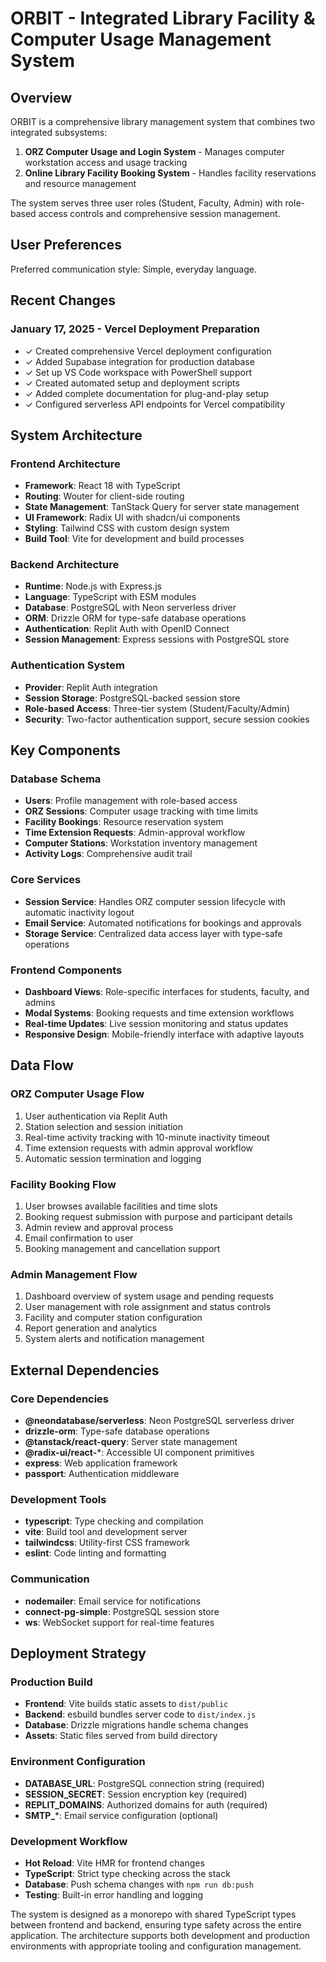 # ORBIT - Integrated Library Facility & Computer Usage Management System

## Overview

ORBIT is a comprehensive library management system that combines two integrated subsystems:
1. **ORZ Computer Usage and Login System** - Manages computer workstation access and usage tracking
2. **Online Library Facility Booking System** - Handles facility reservations and resource management

The system serves three user roles (Student, Faculty, Admin) with role-based access controls and comprehensive session management.

## User Preferences

Preferred communication style: Simple, everyday language.

## Recent Changes

### January 17, 2025 - Vercel Deployment Preparation
- ✓ Created comprehensive Vercel deployment configuration
- ✓ Added Supabase integration for production database
- ✓ Set up VS Code workspace with PowerShell support
- ✓ Created automated setup and deployment scripts
- ✓ Added complete documentation for plug-and-play setup
- ✓ Configured serverless API endpoints for Vercel compatibility

## System Architecture

### Frontend Architecture
- **Framework**: React 18 with TypeScript
- **Routing**: Wouter for client-side routing
- **State Management**: TanStack Query for server state management
- **UI Framework**: Radix UI with shadcn/ui components
- **Styling**: Tailwind CSS with custom design system
- **Build Tool**: Vite for development and build processes

### Backend Architecture
- **Runtime**: Node.js with Express.js
- **Language**: TypeScript with ESM modules
- **Database**: PostgreSQL with Neon serverless driver
- **ORM**: Drizzle ORM for type-safe database operations
- **Authentication**: Replit Auth with OpenID Connect
- **Session Management**: Express sessions with PostgreSQL store

### Authentication System
- **Provider**: Replit Auth integration
- **Session Storage**: PostgreSQL-backed session store
- **Role-based Access**: Three-tier system (Student/Faculty/Admin)
- **Security**: Two-factor authentication support, secure session cookies

## Key Components

### Database Schema
- **Users**: Profile management with role-based access
- **ORZ Sessions**: Computer usage tracking with time limits
- **Facility Bookings**: Resource reservation system
- **Time Extension Requests**: Admin-approval workflow
- **Computer Stations**: Workstation inventory management
- **Activity Logs**: Comprehensive audit trail

### Core Services
- **Session Service**: Handles ORZ computer session lifecycle with automatic inactivity logout
- **Email Service**: Automated notifications for bookings and approvals
- **Storage Service**: Centralized data access layer with type-safe operations

### Frontend Components
- **Dashboard Views**: Role-specific interfaces for students, faculty, and admins
- **Modal Systems**: Booking requests and time extension workflows
- **Real-time Updates**: Live session monitoring and status updates
- **Responsive Design**: Mobile-friendly interface with adaptive layouts

## Data Flow

### ORZ Computer Usage Flow
1. User authentication via Replit Auth
2. Station selection and session initiation
3. Real-time activity tracking with 10-minute inactivity timeout
4. Time extension requests with admin approval workflow
5. Automatic session termination and logging

### Facility Booking Flow
1. User browses available facilities and time slots
2. Booking request submission with purpose and participant details
3. Admin review and approval process
4. Email confirmation to user
5. Booking management and cancellation support

### Admin Management Flow
1. Dashboard overview of system usage and pending requests
2. User management with role assignment and status controls
3. Facility and computer station configuration
4. Report generation and analytics
5. System alerts and notification management

## External Dependencies

### Core Dependencies
- **@neondatabase/serverless**: Neon PostgreSQL serverless driver
- **drizzle-orm**: Type-safe database operations
- **@tanstack/react-query**: Server state management
- **@radix-ui/react-***: Accessible UI component primitives
- **express**: Web application framework
- **passport**: Authentication middleware

### Development Tools
- **typescript**: Type checking and compilation
- **vite**: Build tool and development server
- **tailwindcss**: Utility-first CSS framework
- **eslint**: Code linting and formatting

### Communication
- **nodemailer**: Email service for notifications
- **connect-pg-simple**: PostgreSQL session store
- **ws**: WebSocket support for real-time features

## Deployment Strategy

### Production Build
- **Frontend**: Vite builds static assets to `dist/public`
- **Backend**: esbuild bundles server code to `dist/index.js`
- **Database**: Drizzle migrations handle schema changes
- **Assets**: Static files served from build directory

### Environment Configuration
- **DATABASE_URL**: PostgreSQL connection string (required)
- **SESSION_SECRET**: Session encryption key (required)
- **REPLIT_DOMAINS**: Authorized domains for auth (required)
- **SMTP_***: Email service configuration (optional)

### Development Workflow
- **Hot Reload**: Vite HMR for frontend changes
- **TypeScript**: Strict type checking across the stack
- **Database**: Push schema changes with `npm run db:push`
- **Testing**: Built-in error handling and logging

The system is designed as a monorepo with shared TypeScript types between frontend and backend, ensuring type safety across the entire application. The architecture supports both development and production environments with appropriate tooling and configuration management.